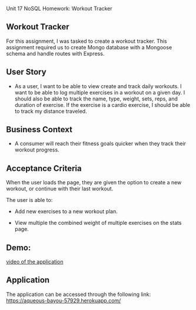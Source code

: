 Unit 17 NoSQL Homework: Workout Tracker
## Workout Tracker
For this assignment, I was tasked to create a workout tracker. This assignment required us to create Mongo database with a Mongoose schema and handle routes with Express.

## User Story
* As a user, I want to be able to view create and track daily workouts. I want to be able to log multiple exercises in a workout on a given day. I should also be able to track the name, type, weight, sets, reps, and duration of exercise. If the exercise is a cardio exercise, I should be able to track my distance traveled.
## Business Context
* A consumer will reach their fitness goals quicker when they track their workout progress.

## Acceptance Criteria
When the user loads the page, they are given the option to create a new workout, or continue with their last workout.

The user is able to:

* Add new exercises to a new workout plan.

* View multiple the combined weight of multiple exercises on the stats page.
 
## Demo:
[video of the application](https://drive.google.com/file/d/1xs1aL9COAul6F2nkIAleX4nmAZ6bPaps/view?usp=sharing)

## Application
The application can be accessed through the following link:
https://aqueous-bayou-57929.herokuapp.com/

